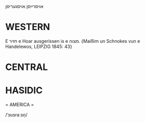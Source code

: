 אויסרײַסן
אויסגעריסן

WESTERN
========

E חזיר e Hoar ausgerissen is e מצוה.
{Maißim un Schnokes vun e Handelewos, LEIPZIG 1845: 43}

CENTRAL
========

HASIDIC
=======
= AMERICA = 

/ˈɔusraːsn̩/